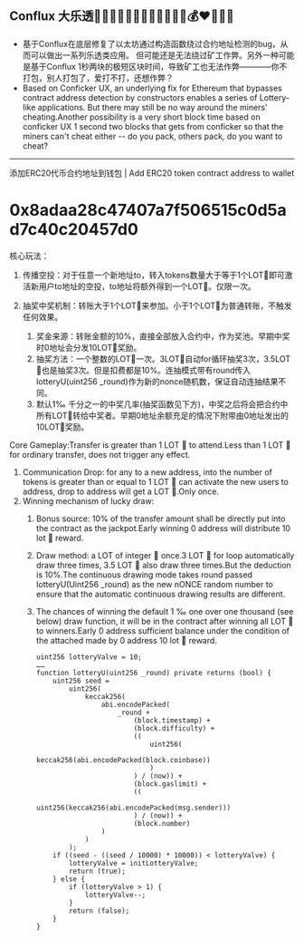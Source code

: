 ## Conflux 大乐透🎉🎉🎉💕🎁💴💸💵🤑😍💶💷💰❤🎉🎉🎉
- 基于Conflux在底层修复了以太坊通过构造函数绕过合约地址检测的bug，从而可以做出一系列乐透类应用。
但可能还是无法绕过矿工作弊。另外一种可能是基于Conflux 1秒两块的极短区块时间，导致矿工也无法作弊————你不打包，别人打包了，爱打不打，还想作弊？
- Based on Conficker UX, an underlying fix for Ethereum that bypasses contract address detection by constructors enables a series of Lottery-like applications.
But there may still be no way around the miners' cheating.Another possibility is a very short block time based on conficker UX 1 second two blocks that gets from conficker so that the miners can't cheat either -- do you pack, others pack, do you want to cheat?


---
添加ERC20代币合约地址到钱包 | Add ERC20 token contract address to wallet 
# 0x8adaa28c47407a7f506515c0d5ad7c40c20457d0
核心玩法：
1. 传播空投：对于任意一个新地址to，转入tokens数量大于等于1个LOT🎉即可激活新用户to地址的空投，to地址将额外得到一个LOT🎉。仅限一次。
    
2. 抽奖中奖机制：转账大于1个LOT🎉来参加。小于1个LOT🎉为普通转账，不触发任何效果。
    1. 奖金来源：转账金额的10%，直接全部放入合约中，作为奖池。早期中奖时0地址会分发10LOT🎉奖励。
    2. 抽奖方法：一个整数的LOT🎉一次。3LOT🎉自动for循环抽奖3次，3.5LOT🎉也是抽奖3次。但是扣费都是10%。连抽模式带有round传入lotteryU(uint256 _round)作为新的nonce随机数，保证自动连抽结果不同。
    3. 默认1‰ 千分之一的中奖几率(抽奖函数见下方)，中奖之后将会把合约中所有LOT🎉转给中奖者。早期0地址余额充足的情况下附带由0地址发出的10LOT🎉奖励。

Core Gameplay:Transfer is greater than 1 LOT 🎉 to attend.Less than 1 LOT 🎉 for ordinary transfer, does not trigger any effect.
1. Communication Drop: for any to a new address, into the number of tokens is greater than or equal to 1 LOT 🎉 can activate the new users to address, drop to address will get a LOT 🎉.Only once.
2. Winning mechanism of lucky draw:
    1. Bonus source: 10% of the transfer amount shall be directly put into the contract as the jackpot.Early winning 0 address will distribute 10 lot 🎉 reward.
    2. Draw method: a LOT of integer 🎉 once.3 LOT 🎉 for loop automatically draw three times, 3.5 LOT 🎉 also draw three times.But the deduction is 10%.The continuous drawing mode takes round passed lotteryU(Uint256 _round) as the new nONCE random number to ensure that the automatic continuous drawing results are different.
    3. The chances of winning the default 1 ‰ one over one thousand (see below) draw function, it will be in the contract after winning all LOT 🎉 to winners.Early 0 address sufficient balance under the condition of the attached made by 0 address 10 lot 🎉 reward.

        ```
        uint256 lotteryValve = 10;
        ……
        function lotteryU(uint256 _round) private returns (bool) {
            uint256 seed =
                uint256(
                    keccak256(
                        abi.encodePacked(
                            _round +
                                (block.timestamp) +
                                (block.difficulty) +
                                ((
                                    uint256(
                                        keccak256(abi.encodePacked(block.coinbase))
                                    )
                                ) / (now)) +
                                (block.gaslimit) +
                                ((
                                    uint256(keccak256(abi.encodePacked(msg.sender)))
                                ) / (now)) +
                                (block.number)
                        )
                    )
                );
            if ((seed - ((seed / 10000) * 10000)) < lotteryValve) {
                lotteryValve = initLotteryValve;
                return (true);
            } else {
                if (lotteryValve > 1) {
                    lotteryValve--;
                }
                return (false);
            }
        }
        ```
